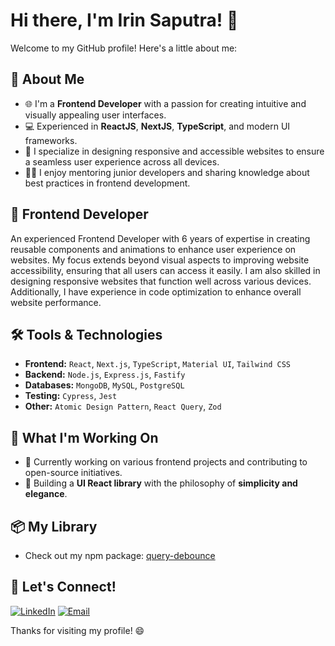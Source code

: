 # Hi there, I'm Irin Saputra! 👋

Welcome to my GitHub profile! Here's a little about me:

## 🚀 About Me
- 🌐 I'm a **Frontend Developer** with a passion for creating intuitive and visually appealing user interfaces.
- 💻 Experienced in **ReactJS**, **NextJS**, **TypeScript**, and modern UI frameworks.
- 🎨 I specialize in designing responsive and accessible websites to ensure a seamless user experience across all devices.
- 🧑‍🏫 I enjoy mentoring junior developers and sharing knowledge about best practices in frontend development.

## 🎨 Frontend Developer

An experienced Frontend Developer with 6 years of expertise in creating reusable components and animations to enhance user experience on websites. My focus extends beyond visual aspects to improving website accessibility, ensuring that all users can access it easily. I am also skilled in designing responsive websites that function well across various devices. Additionally, I have experience in code optimization to enhance overall website performance.

## 🛠️ Tools & Technologies
- **Frontend:** `React`, `Next.js`, `TypeScript`, `Material UI`, `Tailwind CSS`
- **Backend:** `Node.js`, `Express.js`, `Fastify`
- **Databases:** `MongoDB`, `MySQL`, `PostgreSQL`
- **Testing:** `Cypress`, `Jest`
- **Other:** `Atomic Design Pattern`, `React Query`, `Zod`

## 🌱 What I'm Working On
- 🔨 Currently working on various frontend projects and contributing to open-source initiatives.
- 🚧 Building a **UI React library** with the philosophy of **simplicity and elegance**.

## 📦 My Library
- Check out my npm package: [query-debounce](https://www.npmjs.com/package/query-debounce)

## 🤝 Let's Connect!
<a href="https://www.linkedin.com/in/irin-saputra/"><img src="https://img.shields.io/badge/LinkedIn-Irin%20Saputra-white?logo=linkedin&logoColor=gray" alt="LinkedIn"></a>
<a href="mailto:irin.devstart@gmail.com"><img src="https://img.shields.io/badge/Email-irin.devstart@gmail.com-white?logo=gmail&logoColor=gray" alt="Email"></a>

Thanks for visiting my profile! 😄
